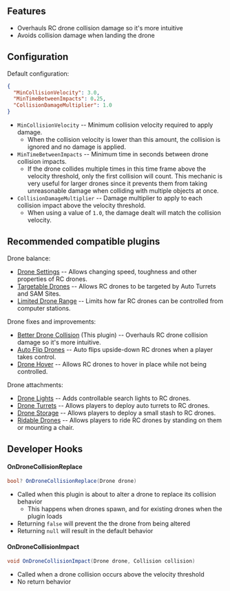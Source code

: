 ## Features

- Overhauls RC drone collision damage so it's more intuitive
- Avoids collision damage when landing the drone

## Configuration

Default configuration:

```json
{
  "MinCollisionVelocity": 3.0,
  "MinTimeBetweenImpacts": 0.25,
  "CollisionDamageMultiplier": 1.0
}
```

- `MinCollisionVelocity` -- Minimum collision velocity required to apply damage.
  - When the collision velocity is lower than this amount, the collision is ignored and no damage is applied.
- `MinTimeBetweenImpacts` -- Minimum time in seconds between drone collision impacts.
  - If the drone collides multiple times in this time frame above the velocity threshold, only the first collision will count. This mechanic is very useful for larger drones since it prevents them from taking unreasonable damage when colliding with multiple objects at once.
- `CollisionDamageMultiplier` -- Damage multiplier to apply to each collision impact above the velocity threshold.
  - When using a value of `1.0`, the damage dealt will match the collision velocity.

## Recommended compatible plugins

Drone balance:
- [Drone Settings](https://umod.org/plugins/drone-settings) -- Allows changing speed, toughness and other properties of RC drones.
- [Targetable Drones](https://umod.org/plugins/targetable-drones) -- Allows RC drones to be targeted by Auto Turrets and SAM Sites.
- [Limited Drone Range](https://umod.org/plugins/limited-drone-range) -- Limits how far RC drones can be controlled from computer stations.

Drone fixes and improvements:
- [Better Drone Collision](https://umod.org/plugins/better-drone-collision) (This plugin) -- Overhauls RC drone collision damage so it's more intuitive.
- [Auto Flip Drones](https://umod.org/plugins/auto-flip-drones) -- Auto flips upside-down RC drones when a player takes control.
- [Drone Hover](https://umod.org/plugins/drone-hover) -- Allows RC drones to hover in place while not being controlled.

Drone attachments:
- [Drone Lights](https://umod.org/plugins/drone-lights) -- Adds controllable search lights to RC drones.
- [Drone Turrets](https://umod.org/plugins/drone-turrets) -- Allows players to deploy auto turrets to RC drones.
- [Drone Storage](https://umod.org/plugins/drone-storage) -- Allows players to deploy a small stash to RC drones.
- [Ridable Drones](https://umod.org/plugins/ridable-drones) -- Allows players to ride RC drones by standing on them or mounting a chair.

## Developer Hooks

#### OnDroneCollisionReplace

```csharp
bool? OnDroneCollisionReplace(Drone drone)
```

- Called when this plugin is about to alter a drone to replace its collision behavior
  - This happens when drones spawn, and for existing drones when the plugin loads
- Returning `false` will prevent the the drone from being altered
- Returning `null` will result in the default behavior

#### OnDroneCollisionImpact

```csharp
void OnDroneCollisionImpact(Drone drone, Collision collision)
```

- Called when a drone collision occurs above the velocity threshold
- No return behavior
